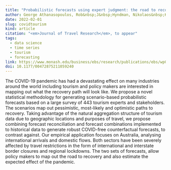 ```yaml
---
title: "Probabilistic forecasts using expert judgment: the road to recovery from COVID-19"
author: George Athanasopoulos, Rob&nbsp;J&nbsp;Hyndman, Nikolaos&nbsp;Kourentzes, Mitchell&nbsp;O'Hara&#8209;Wild
date: 2022-02-01
slug: covidtourism
kind: article
citation: "<em>Journal of Travel Research</em>, to appear"
tags:
  - data science
  - time series
  - tourism
  - forecasting
link: https://www.monash.edu/business/ebs/research/publications/ebs/wp01-2021.pdf
doi: 10.1177/00472875211059240
---
```


The COVID-19 pandemic has had a devastating effect on many industries around the world including tourism and policy makers are interested in mapping out what the recovery path will look like. We propose a novel statistical methodology for generating scenario-based probabilistic forecasts based on a large survey of 443 tourism experts and stakeholders. The scenarios map out pessimistic, most-likely and optimistic paths to recovery. Taking advantage of the natural aggregation structure of tourism data due to geographic locations and purposes of travel, we propose combining forecast reconciliation and forecast combinations implemented to historical data to generate robust COVID-free counterfactual forecasts, to contrast against. Our empirical application focuses on Australia, analysing international arrivals and domestic flows. Both sectors have been severely affected by travel restrictions in the form of international and interstate border closures and regional lockdowns. The two sets of forecasts, allow policy makers to map out the road to recovery and also estimate the expected effect of the pandemic.
